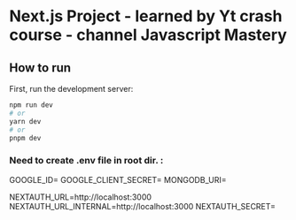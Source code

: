 # Next.js Project - learned by Yt crash course - channel Javascript Mastery
## How to run
First, run the development server:
```bash
npm run dev
# or
yarn dev
# or
pnpm dev
```

### Need to create .env file in root dir. :

GOOGLE_ID=
GOOGLE_CLIENT_SECRET=
MONGODB_URI=

NEXTAUTH_URL=http://localhost:3000
NEXTAUTH_URL_INTERNAL=http://localhost:3000
NEXTAUTH_SECRET=
